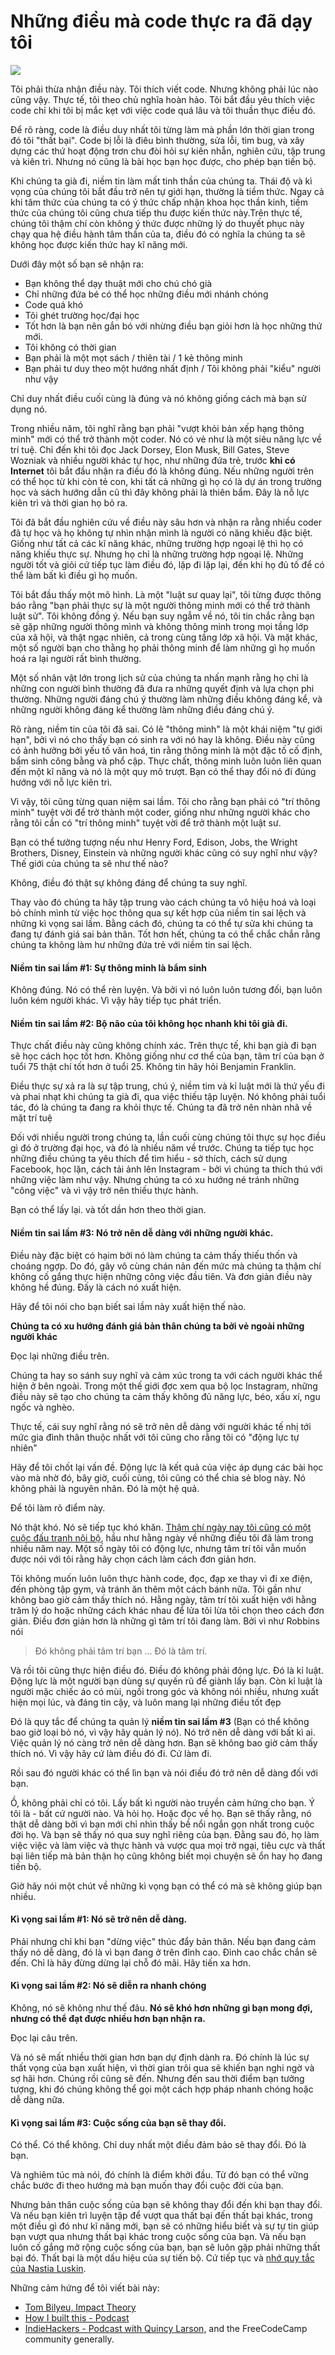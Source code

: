 # Những điều mà code thực ra đã dạy tôi

![](https://cdn-images-1.medium.com/max/1600/0*J2JVXY9dAT4Hg3hN)

Tôi phải thừa nhận điều này. Tôi thích viết code. Nhưng không phải lúc nào cũng vậy. Thực tế, tôi theo chủ nghĩa hoàn hảo. Tôi bắt đầu yêu thích việc code chỉ khi tôi bị mắc kẹt với việc code quá lâu và tôi thuần thục điều đó.

Để rõ ràng, code là điều duy nhất tôi từng làm mà phần lớn thời gian trong đó tôi "thất bại". Code bị lỗi là điêu bình thường, sửa lỗi, tìm bug, và xây dựng các thứ hoạt động trơn chu đòi hỏi sự kiên nhẫn, nghiên cứu, tập trung và kiên trì. Nhưng nó cũng là bài học bạn học được, cho phép bạn tiến bộ.

Khi chúng ta già đi, niềm tin làm mất tinh thần của chúng ta. Thái độ và kì vọng của chúng tôi bắt đầu trở nên tự giới hạn, thường là tiềm thức. Ngay cả khi tâm thức của chúng ta có ý thức chấp nhận khoa học thần kinh, tiềm thức của chúng tôi cũng chưa tiếp thu được kiến thức này.Trên thực tế, chúng tôi thậm chí còn không ý thức được những lý do thuyết phục này chạy qua hệ điều hành tâm thần của ta, điều đó có nghĩa la chúng ta sẽ không học được kiến thức hay kĩ năng mới.

Dưới đây một số bạn sẽ nhận ra: 

  * Bạn không thể dạy thuật mới cho chú chó già
  * Chỉ những đứa bé có thể học những điều mới nhánh chóng 
  * Code quá khó
  * Tôi ghét trường học/đại học
  * Tốt hơn là bạn nên gắn bó với nhừng điều bạn giỏi hơn là học những thứ mới.
  * Tôi không có thời gian
  * Bạn phải là một mọt sách / thiên tài / 1 kẻ thông minh  
  * Bạn phải tư duy theo một hướng nhất định / Tôi không phải "kiểu" người như vậy

Chỉ duy nhất điều cuối cùng là đúng và nó không giống cách mà bạn sử dụng nó.

Trong nhiều năm, tôi nghĩ rằng bạn phải "vượt khỏi bản xếp hạng thông minh" mới có thể trở thành một coder. Nó có vẻ như là một siêu năng lực về trí tuệ. Chỉ đến khi tôi đọc Jack Dorsey, Elon Musk, Bill Gates, Steve Wozniak và nhiều người khác tự học, như những đứa trẻ, trước **khi có Internet** tôi bắt đầu nhận ra điều đó là không đúng. Nếu những người trên có thể học từ khi còn tẻ con, khi tất cả những gì họ có là dự án trong trường học và sách hướng dẫn cũ thì đây không phải là thiên bẩm. Đây là nỗ  lực kiên trì và thời gian họ bỏ ra.

Tôi đã bắt đầu nghiên cứu về điều này sâu hơn và nhận ra rằng nhiều coder đã tự học và họ không tự nhìn nhận mình là người có năng khiếu đặc biệt. Giống như tất cả các kĩ năng khác, những trường hợp ngoại lệ thì họ có năng khiếu thực sự. Nhưng họ chỉ là những trường hợp ngoại lệ. Những người tốt và giỏi cứ tiếp tục làm điều đó, lặp đi lặp lại, đến khi họ đủ tố để có thể làm bất kì điều gì họ muốn. 

Tôi bắt đầu thấy một mô hình. Là một "luật sư quay lại", tôi từng được thông báo rằng "bạn phải thực sự là một người thông minh mới có thể trở thành luật sử". Tôi không đồng ý. Nếu bạn suy ngẫm về nó, tôi tin chắc rằng bạn sẽ gặp những người thông mình và không thông minh trong mọi tầng lớp của xã hội, và thật ngạc nhiên, cả trong cùng tầng lớp xã hội. Và mặt khác, một số người bạn cho thằng họ phải thông minh để làm những gì họ muốn hoá ra lại người rất bình thường.

Một số nhân vật lớn trong lịch sử của chúng ta nhấn mạnh rằng họ chỉ là những con người bình thường đã đưa ra những quyết định và lựa chọn phi thường. Những người đáng chú ý thường làm những điều không đáng kể, và những người không đáng kể thường làm những điều đáng chú ý.

Rõ ràng, niềm tin của tôi đã sai. Có lẽ "thông minh" là một khái niệm "tự giới hạn", bởi vì nó cho thấy bạn có sinh ra với nó hay là không. Điều này cũng có ảnh hưởng bởi yếu tố văn hoá, tin rằng thông minh là một đặc tố cố định, bẩm sinh công bằng và phổ cập. Thực chất, thông minh luôn luôn liên quan đến một kĩ năng và nó là một quy mô trượt. Bạn có thể thay đổi nó đi đúng hướng với nỗ lực kiên trì.

Vì vậy, tôi cũng từng quan niệm sai lầm. Tôi cho rằng bạn phải có "trí thông minh" tuyệt vời để trở thành một coder, giống như những người khác cho rằng tôi cần có "trí thông minh" tuyệt vời để trở thành một luật sư.

Bạn có thể tưởng tượng nếu như Henry Ford, Edison, Jobs, the Wright Brothers, Disney, Einstein và những người khác cũng có suy nghĩ như vậy? Thế giới của chúng ta sẽ như thế nào?

Không, điều đó thật sự không đáng để chúng ta suy nghĩ.

Thay vào đó chúng ta hãy tập trung vào cách chúng ta vô hiệu hoá và loại bỏ chính mình từ việc học thông qua sự kết hợp của niềm tin sai lệch và những kì vọng sai lầm. Bằng cách đó, chúng ta có thể tự sửa khi chúng ta đang tự đánh giá sai bản thân. Tốt hơn hết, chúng ta có thể chắc chắn rằng chúng ta không làm hư những đứa trẻ với niềm tin sai lệch. 

#### Niềm tin sai lầm #1: Sự thông minh là bẩm sinh

Không đúng. Nó có thể rèn luyện. Và bởi vì nó luôn luôn tương đối, bạn luôn luôn kém người khác. Vì vậy hãy tiếp tục phát triển.

#### Niềm tin sai lầm #2: Bộ não của tôi không học nhanh khi tôi già đi.

Thực chất điều này cũng không chính xác. Trên thực tế, khi bạn già đi bạn sẽ học cách học tốt hơn. Không giống như cơ thể của bạn, tâm trí của bạn ở tuổi 75 thật chí tốt hơn ở tuổi 25. Không tin hãy hỏi Benjamin Franklin.

Điều thực sự xả ra là sự tập trung, chú ý, niềm tim và kỉ luật mới là thứ yếu đi và phai nhạt khi chúng ta già đi, qua việc thiếu tập luyện. Nó không phải tuổi tác, đó là chúng ta đang ra khỏi thực tế. Chúng ta đã trở nên nhàn nhã về mặt trí tuệ

Đối với nhiều người trong chúng ta, lần cuối cùng chúng tôi thực sự học điều gì đó ở trường đại học, và đó là nhiều năm về trước. Chúng ta tiếp tục học những điều chúng ta yêu thích để tìm hiểu - sở thích, cách sử dụng Facebook, học lặn, cách tải ảnh lên Instagram - bởi vì chúng ta thích thú với những việc làm như vậy. Nhưng chúng ta có xu hướng né tránh những "công việc" và vì vậy trở nên thiếu thực hành.

Bạn có thể lấy lại. và tốt dần hơn theo thời gian.

#### Niềm tin sai lầm #3: Nó trở nên dễ dàng với những người khác.

Điều này đặc biệt có hạim bởi nó làm chúng ta cảm thấy thiếu thốn và choáng ngợp. Do đó, gây vô cùng chán nản đến mức mà chúng ta thậm chí không cố gắng thực hiện những công việc đầu tiên. Và đơn giản điều này không hề đúng. Đấy là cách nó xuất hiện.

Hãy để tôi nói cho bạn biết sai lầm này xuất hiện thế nào.

**Chúng ta có xu hướng đánh giá bản thân chúng ta bởi vẻ ngoài những người khác**

Đọc lại những điều trên.

Chúng ta hay so sánh suy nghĩ và cảm xúc trong ta với cách người khác thể hiện ở bên ngoài. Trong một thế giới đợc xem qua bộ lọc Instagram, những điều này sẽ tạo cho chúng ta cảm thấy không đủ năng lực, béo, xấu xí, ngu ngốc và nghèo.

Thực tế, cái suy nghĩ rằng nó sẽ trở nên dễ dàng với người khác tế nhị tới mức gia đình thân thuộc nhất với tôi cũng cho rằng tôi có "động lực tự nhiên"

Hãy để tôi chốt lại vấn đề. Động lực là kết quả của việc áp dụng các bài học vào mà nhờ đó, bây giờ, cuối cùng, tôi cũng có thể chia sẻ blog này. Nó không phải là nguyên nhân. Đó là một hệ quả.

Để tôi làm rõ điểm này.

Nó thật khó. Nó sẽ tiếp tục khó khăn.
[Thậm chí ngày nay tôi cũng có một cuộc đấu tranh nội bộ](https://medium.com/my-mindset-mission/for-the-record-i-am-constantly-battling-doubt-4128409df7dc), hầu như hằng ngày về những điều tôi đã làm trong nhiều năm nay. Một số ngày tôi có động lực, nhưng tâm trí tôi vẫn muốn được nói với tôi rằng hãy chọn cách làm cách đơn giản hơn.

Tôi không muốn luôn luôn thực hành code, đọc, đạp xe thay vì đi xe điện, đến phòng tập gym, và tránh ăn thêm một cách bánh nữa. Tôi gần như không bao giờ cảm thấy thích nó. Hằng ngày, tâm trí tôi xuất hiện với hằng trăm lý do hoặc những cách khác nhau để lửa tôi lừa tôi chọn theo cách đơn giản. Điều đơn giản hơn là những gì tâm trí tôi đang làm.  Bởi vì như Robbins nói

> Đó không phải tâm trí bạn ... Đó là tâm trí.

Và rồi tôi cũng thực hiện điều đó. Điều đó không phải đông lực. Đó là kỉ luật. Động lực là một người bạn dùng sự quyến rũ để giành lấy bạn. Còn kỉ luật là người mặc chiếc áo có mùi, ngồi trong góc và không nói nhiều, nhưng xuất hiện mọi lúc, và đáng tin cậy, và luôn mang lại những điều tốt đẹp

Đó là quy tắc để chúng ta quản lý **niềm tin sai lầm #3** (Bạn có thể không bao giờ loại bỏ nó,
vì vậy hãy quản lý nó). Nó trở nên dễ dàng với bất kì ai. Việc quản lý nó càng trở nên dễ dàng hơn. Bạn sẽ không bao giờ cảm thấy thích nó. Vì vậy hãy cứ làm điều đó đi. Cứ làm đi.

Rồi sau đó người khác có thể lìn bạn và nói điều đó trở nên dễ dàng đối với bạn.

Ồ, không phải chỉ có tôi. Lấy bất kì người nào truyền cảm hứng cho bạn. Ý tôi là - bất cứ người nào. Và hỏi họ. Hoặc đọc về họ. Bạn sẽ thấy rằng, nó thật dễ dàng bởi vì bạn mới chỉ nhìn thấy bề nổi ngắn gọn nhất trong cuộc đời họ. Và bạn sẽ thấy nó qua suy nghĩ riêng của bạn. Đằng sau đó, họ làm việc việc và làm việc và thực hành và vược qua mọi trở ngại, tiêu cực và thất bại liên tiếp mà bản thận họ cũng không biết mọi chuyện sẽ ổn hay họ đang tiến bộ. 

Giờ hãy nói một chút về những kì vọng bạn có thể có mà sẽ không giúp bạn nhiều.

#### Kì vọng sai lầm #1: Nó sẽ trở nên dễ dàng.

Phải  nhưng chỉ khi bạn "dừng việc" thúc đẩy bản thân. Nếu bạn đang cảm thấy nó dễ dàng, đó là vì bạn đang ở trên đỉnh cao. Đỉnh cao chắc chắn sẽ đến. Chỉ là hãy đừng dừng lại chỗ đó mãi. Hãy tiến xa hơn.

#### Kì vọng sai lầm #2: Nó sẽ diễn ra nhanh chóng

Không, nó sẽ không như thế đâu. **Nó sẽ khó hơn những gì bạn mong đợi, nhưng có thể đạt được nhiều hơn bạn nhận ra.**

Đọc lại câu trên.

Và nó sẽ mất nhiều thời gian hơn bạn dự định dành ra. Đó chính là lúc sự thất vọng của bạn xuất hiện, vì thời gian trôi qua sẽ khiến bạn nghi ngờ và sợ hãi hơn. Chúng rồi cũng sẽ đến. Nhưng đến sau thời điểm bạn tưởng tượng, khi đó chúng không thể gọi một cách hợp pháp nhanh chóng hoặc dễ dàng nữa. 

#### Kì vọng sai lầm #3: Cuộc sống của bạn sẽ thay đổi.

Có thể. Có thể không. Chỉ duy nhất một điều đảm bảo sẽ thay đổi. Đó là bạn.

Và nghiêm túc mà nói, đó chính là điểm khởi đầu. Từ đó bạn có thể vững chắc bước đi theo hướng mà bạn muốn thay đổi cuộc đời của bạn.


Nhưng bản thân cuộc sống của bạn sẽ không thay đổi đến khi bạn thay đổi. Và nếu bạn kiên trì luyện tập để vượt qua thất bại đến thất bại khác, trong một điều gì đó như kĩ năng mới, bạn sẽ có những hiểu biết và sự tự tin giúp bạn vượt qua nhưng thất bại khác trong cuộc sống của bạn. Và nếu bạn luôn cố gắng mở rộng cuộc sống của bạn, bạn sẽ luôn gặp phải những thất bại đó. Thất bại là một dấu hiệu của sự tiến bộ. Cứ tiếp tục và [nhớ quy tắc của Nastia Luskin](https://www.linkedin.com/pulse/you-can-give-upif-follow-one-rule-zubin-pratap/).

Những cảm hứng để tôi viết bài này:

  * [Tom Bilyeu, Impact Theory](https://impacttheory.com)
  * [How I built this - Podcast](https://www.npr.org/podcasts/510313/how-i-built-this)
  * [IndieHackers - Podcast with Quincy Larson,](https://www.indiehackers.com/podcast/056-quincy-larson-of-freecodecamp) and the FreeCodeCamp community generally.
